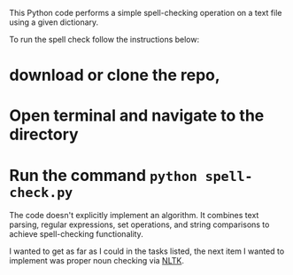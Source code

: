 This Python code performs a simple spell-checking operation on a text file using a given dictionary. 

To run the spell check follow the instructions below: 
# download or clone the repo, 
# Open terminal and navigate to the directory
# Run the command `python spell-check.py`

The code doesn't explicitly implement an algorithm. It combines text parsing, regular expressions, set operations, and string comparisons to achieve spell-checking functionality.

I wanted to get as far as I could in the tasks listed, the next item I wanted to implement was proper noun checking via [NLTK]([url](https://www.nltk.org/)).
